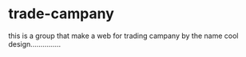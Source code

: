 trade-campany
=============

this is a group that make a web for trading campany by the name cool design...............